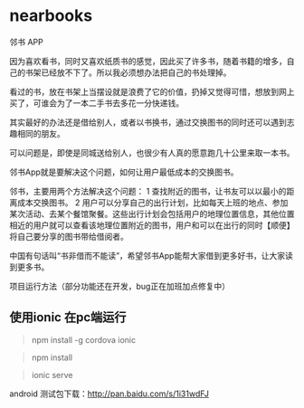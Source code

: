 # nearbooks
邻书 APP

因为喜欢看书，同时又喜欢纸质书的感觉，因此买了许多书，随着书籍的增多，自己的书架已经放不下了。所以我必须想办法把自己的书处理掉。

看过的书，放在书架上当摆设就是浪费了它的价值，扔掉又觉得可惜，想放到网上买了，可谁会为了一本二手书去多花一分快递钱。

其实最好的办法还是借给别人，或者以书换书，通过交换图书的同时还可以遇到志趣相同的朋友。

可以问题是，即使是同城送给别人，也很少有人真的愿意跑几十公里来取一本书。

邻书App就是要解决这个问题，如何让用户最低成本的交换图书。

邻书，主要用两个方法解决这个问题：
1 查找附近的图书，让书友可以以最小的距离成本交换图书。
2 用户可以分享自己的出行计划，比如每天上班的地点、参加某次活动、去某个餐馆聚餐。这些出行计划会包括用户的地理位置信息，其他位置相近的用户就可以查看该地理位置附近的图书，用户和可以在出行的同时【顺便】将自己要分享的图书带给借阅者。

中国有句话叫“书非借而不能读”，希望邻书App能帮大家借到更多好书，让大家读到更多书。

项目运行方法（部分功能还在开发，bug正在加班加点修复中）

## 使用ionic 在pc端运行

> npm install -g cordova ionic

> npm install

> ionic serve


android 测试包下载：http://pan.baidu.com/s/1i31wdFJ